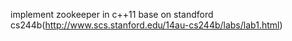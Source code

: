 implement zookeeper in c++11 base on standford cs244b(http://www.scs.stanford.edu/14au-cs244b/labs/lab1.html)
